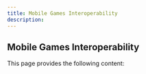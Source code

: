 ```yaml
---
title: Mobile Games Interoperability
description:
---
```

## Mobile Games Interoperability
This page provides the following content:
